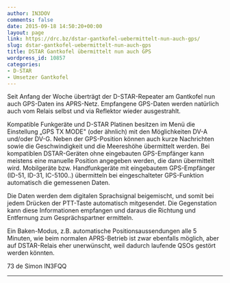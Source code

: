 ```yaml
---
author: IN3DOV
comments: false
date: 2015-09-18 14:50:20+00:00
layout: page
link: https://drc.bz/dstar-gantkofel-uebermittelt-nun-auch-gps/
slug: dstar-gantkofel-uebermittelt-nun-auch-gps
title: DSTAR Gantkofel übermittelt nun auch GPS
wordpress_id: 10857
categories:
- D-STAR
- Umsetzer Gantkofel
---
```


Seit Anfang der Woche überträgt der D-STAR-Repeater am Gantkofel nun auch GPS-Daten ins APRS-Netz. Empfangene GPS-Daten werden natürlich auch vom Relais selbst und via Reflektor wieder ausgestrahlt.


Kompatible Funkgeräte und D-STAR Platinen besitzen im Menü die Einstellung „GPS TX MODE" (oder ähnlich) mit den Möglichkeiten DV-A und/oder DV-G. Neben der GPS-Position können auch kurze Nachrichten sowie die Geschwindigkeit und die Meereshöhe übermittelt werden.
Bei kompatiblen DSTAR-Geräten ohne eingebauten GPS-Empfänger kann meistens eine manuelle Position angegeben werden, die dann übermittelt wird.
Mobilgeräte bzw. Handfunkgeräte mit eingebautem GPS-Empfänger (ID-51, ID-31, IC-5100..) übermitteln bei eingeschalteter GPS-Funktion automatisch die gemessenen Daten.

Die Daten werden dem digitalen Sprachsignal beigemischt, und somit bei jedem Drücken der PTT-Taste automatisch mitgesendet. Die Gegenstation kann diese Informationen empfangen und daraus die Richtung und Entfernung zum Gesprächspartner ermitteln.

Ein Baken-Modus, z.B. automatische Positionsaussendungen alle 5 Minuten, wie beim normalen APRS-Betrieb ist zwar ebenfalls möglich, aber auf DSTAR-Relais eher unerwünscht, weil dadurch laufende QSOs gestört werden könnten.

73 de Simon IN3FQQ

****
